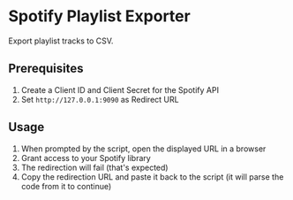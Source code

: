 # Spotify Playlist Exporter

Export playlist tracks to CSV.

## Prerequisites

1. Create a Client ID and Client Secret for the Spotify API
2. Set `http://127.0.0.1:9090` as Redirect URL

## Usage

1. When prompted by the script, open the displayed URL in a browser
2. Grant access to your Spotify library
3. The redirection will fail (that's expected)
4. Copy the redirection URL and paste it back to the script (it will parse the code from it to continue)
